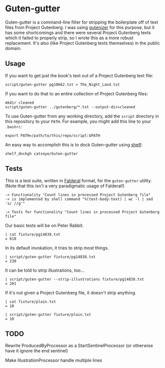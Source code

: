 Guten-gutter
============

Guten-gutter is a command-line filter for stripping the boilerplate off of
text files from Project Gutenberg.  I was using [gutenizer][] for this
purpose, but it has some shortcomings and there were several Project Gutenberg
texts which it failed to properly strip, so I wrote this as a more robust
replacement.  It's also (like Project Gutenberg texts themselves) in the
public domain.

Usage
-----

If you want to get just the book's text out of a Project Gutenberg text file:

    script/guten-gutter pg10662.txt > The_Night_Land.txt

If you want to do that to an entire collection of Project Gutenberg files:

    mkdir cleaned
    script/guten-gutter ../gutenberg/*.txt --output-dir=cleaned

To use Guten-gutter from any working directory, add the `script` directory in
this repository to your `PATH`.  For example, you might add this line to your
`.bashrc`:

    export PATH=/path/to/this/repo/script:$PATH

An easy way to accomplish this is to dock Guten-gutter using [shelf][]:

    shelf_dockgh catseye/Guten-gutter

Tests
-----

This is a test suite, written in [Falderal][] format, for the `guten-gutter`
utility.  (Note that this isn't a very paradigmatic usage of Falderal!)

    -> Functionality "Count lines in processed Project Gutenberg file"
    -> is implemented by shell command "%(test-body-text) | wc -l | sed 's/ //g'"

    -> Tests for functionality "Count lines in processed Project Gutenberg file"

Our basic tests will be on Peter Rabbit.

    | cat fixture/pg14838.txt
    = 618

In its default invokation, it tries to strip most things.

    | script/guten-gutter fixture/pg14838.txt
    = 230

It can be told to strip illustrations, too...

    | script/guten-gutter --strip-illustrations fixture/pg14838.txt
    = 201

If it's not given a Project Gutenberg file, it doesn't strip anything.

    | cat fixture/plain.txt
    = 10

    | script/guten-gutter fixture/plain.txt
    = 10

TODO
----

Rewrite ProducedByProcessor as a StartSentinelProcessor (or otherwise
have it ignore the end sentinel)

Make IllustrationProcessor handle multiple lines

[Falderal]:     http://catseye.tc/node/Falderal
[shelf]:        http://catseye.tc/node/shelf
[gutenizer]:    https://github.com/okfn/gutenizer
